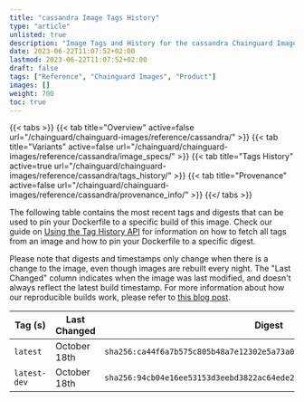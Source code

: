 ```yaml
---
title: "cassandra Image Tags History"
type: "article"
unlisted: true
description: "Image Tags and History for the cassandra Chainguard Image"
date: 2023-06-22T11:07:52+02:00
lastmod: 2023-06-22T11:07:52+02:00
draft: false
tags: ["Reference", "Chainguard Images", "Product"]
images: []
weight: 700
toc: true
---
```


{{< tabs >}}
{{< tab title="Overview" active=false url="/chainguard/chainguard-images/reference/cassandra/" >}}
{{< tab title="Variants" active=false url="/chainguard/chainguard-images/reference/cassandra/image_specs/" >}}
{{< tab title="Tags History" active=true url="/chainguard/chainguard-images/reference/cassandra/tags_history/" >}}
{{< tab title="Provenance" active=false url="/chainguard/chainguard-images/reference/cassandra/provenance_info/" >}}
{{</ tabs >}}

The following table contains the most recent tags and digests that can be used to pin your Dockerfile to a specific build of this image. Check our guide on [Using the Tag History API](/chainguard/chainguard-images/using-the-tag-history-api/) for information on how to fetch all tags from an image and how to pin your Dockerfile to a specific digest.

Please note that digests and timestamps only change when there is a change to the image, even though images are rebuilt every night. The "Last Changed" column indicates when the image was last modified, and doesn't always reflect the latest build timestamp. For more information about how our reproducible builds work, please refer to [this blog post](https://www.chainguard.dev/unchained/reproducing-chainguards-reproducible-image-builds).

| Tag (s)       | Last Changed | Digest                                                                    |
|---------------|--------------|---------------------------------------------------------------------------|
|  `latest`     | October 18th | `sha256:ca44f6a7b575c805b48a7e12302e5a73a001dec6ffe20cb8e66689b919c28acf` |
|  `latest-dev` | October 18th | `sha256:94cb04e16ee53153d3eebd3822ac64ede2e0a3f36c8dba855631546d7cd0c78b` |

